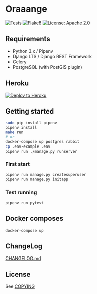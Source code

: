 # Oraaange

[![Tests](https://github.com/osminogin/oraaange/workflows/Tests/badge.svg)](https://github.com/osminogin/oraaange/actions?query=workflow%3ATests) [![Flake8](https://github.com/osminogin/oraaange/workflows/Flake8/badge.svg)](https://github.com/osminogin/oraaange/actions?query=workflow%3AFlake8) [![License: Apache 2.0](https://img.shields.io/badge/License-AGPLv3-black.svg)](https://github.com/osminogin/oraaange/blob/master/COPYING)

## Requirements

* Python 3.x / Pipenv
* Django LTS / Django REST Framework
* Celery
* PostgreSQL (with PostGIS plugin)

## Heroku

[![Deploy to Heroku](https://www.herokucdn.com/deploy/button.svg)](https://heroku.com/deploy?template=https://github.com/osminogin/oraaange)


## Getting started

```bash
sudo pip install pipenv
pipenv install
make run
# or
docker-compose up postgres rabbit
cp .env-example .env
pipenv run ./manage.py runserver
```

### First start
```bash
pipenv run manage.py createsuperuser
pipenv run manage.py initapp
```

### Test running
```bash
pipenv run pytest 
```

## Docker composes

```bash
docker-compose up
```

## ChangeLog

[CHANGELOG.md](https://github.com/osminogin/oraaange/blob/master/CHANGELOG.md)

## License

See [COPYING](https://github.com/osminogin/oraaange/blob/master/COPYING)
